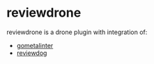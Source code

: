 # reviewdrone

reviewdrone is a drone plugin with integration of:
* [gometalinter](https://github.com/alecthomas/gometalinter)
* [reviewdog](https://github.com/haya14busa/reviewdog)

